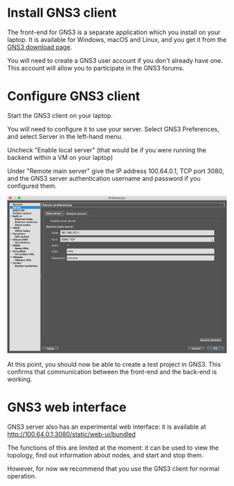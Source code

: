 # Install GNS3 client

The front-end for GNS3 is a separate application which you install on your
laptop.  It is available for Windows, macOS and Linux, and you get it
from the [GNS3 download page](https://www.gns3.com/software/download).

You will need to create a GNS3 user account if you don't already have one. 
This account will allow you to participate in the GNS3 forums.

# Configure GNS3 client

Start the GNS3 client on your laptop.

You will need to configure it to use your server.  Select GNS3 Preferences,
and select Server in the left-hand menu.

Uncheck "Enable local server" (that would be if you were running the backend
within a VM on your laptop)

Under "Remote main server" give the IP address 100.64.0.1, TCP port 3080,
and the GNS3 server authentication username and password if you configured
them.

![GNS3 Preferences](gns3-preferences.png)

At this point, you should now be able to create a test project in GNS3. 
This confirms that communication between the front-end and the back-end is
working.

# GNS3 web interface

GNS3 server also has an experimental web interface: it is available at
<http://100.64.0.1:3080/static/web-ui/bundled>

The functions of this are limited at the moment: it can be used to view the
topology, find out information about nodes, and start and stop them.

However, for now we recommend that you use the GNS3 client for normal
operation.
